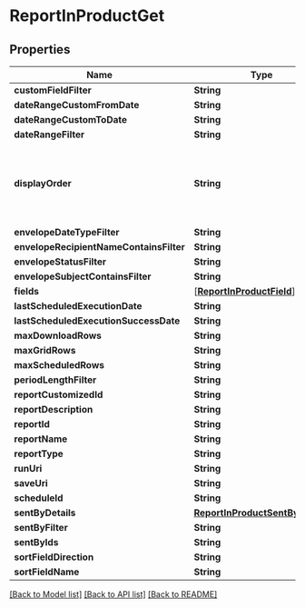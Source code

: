 # ReportInProductGet

## Properties
Name | Type | Description | Notes
------------ | ------------- | ------------- | -------------
**customFieldFilter** | **String** |  | [optional] 
**dateRangeCustomFromDate** | **String** |  | [optional] 
**dateRangeCustomToDate** | **String** |  | [optional] 
**dateRangeFilter** | **String** |  | [optional] 
**displayOrder** | **String** | The position on the page where the display section appears. | [optional] 
**envelopeDateTypeFilter** | **String** |  | [optional] 
**envelopeRecipientNameContainsFilter** | **String** |  | [optional] 
**envelopeStatusFilter** | **String** |  | [optional] 
**envelopeSubjectContainsFilter** | **String** |  | [optional] 
**fields** | [[**ReportInProductField**](ReportInProductField.md)] |  | [optional] 
**lastScheduledExecutionDate** | **String** |  | [optional] 
**lastScheduledExecutionSuccessDate** | **String** |  | [optional] 
**maxDownloadRows** | **String** |  | [optional] 
**maxGridRows** | **String** |  | [optional] 
**maxScheduledRows** | **String** |  | [optional] 
**periodLengthFilter** | **String** |  | [optional] 
**reportCustomizedId** | **String** |  | [optional] 
**reportDescription** | **String** |  | [optional] 
**reportId** | **String** |  | [optional] 
**reportName** | **String** |  | [optional] 
**reportType** | **String** |  | [optional] 
**runUri** | **String** |  | [optional] 
**saveUri** | **String** |  | [optional] 
**scheduleId** | **String** |  | [optional] 
**sentByDetails** | [**ReportInProductSentByDetails**](ReportInProductSentByDetails.md) |  | [optional] 
**sentByFilter** | **String** |  | [optional] 
**sentByIds** | **String** |  | [optional] 
**sortFieldDirection** | **String** |  | [optional] 
**sortFieldName** | **String** |  | [optional] 

[[Back to Model list]](../README.md#documentation-for-models) [[Back to API list]](../README.md#documentation-for-api-endpoints) [[Back to README]](../README.md)


